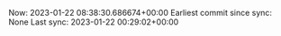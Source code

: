 Now: 2023-01-22 08:38:30.686674+00:00 Earliest commit since sync: None Last sync: 2023-01-22 00:29:02+00:00
